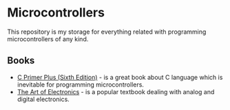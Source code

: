# Microcontrollers

This repository is my storage for everything related with programming microcontrollers of any kind.

## Books
* [C Primer Plus (Sixth Edition)](https://github.com/chovanj/Microcontrollers/blob/master/C_Primer_Plus_6th_Edition.pdf) - is a great book about C language which is inevitable for programming microcontrollers.
* [The Art of Electronics](https://artofelectronics.net/the-book/table-of-contents/) - is a popular textbook dealing with analog and digital electronics.
